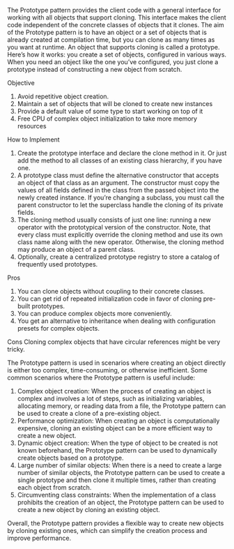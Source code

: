 The Prototype pattern provides the client code with a general interface for working with all objects that support cloning. This interface makes the
client code independent of the concrete classes of objects that it clones. The aim of the Prototype pattern is to have an object or a set of objects
that is already created at compilation time, but you can clone as many times as you want at runtime. An object that supports cloning is called a
prototype. Here’s how it works: you create a set of objects, configured in various ways. When you need an object like the one you’ve configured, you
just clone a prototype instead of constructing a new object from scratch.

Objective

1. Avoid repetitive object creation.
2. Maintain a set of objects that will be cloned to create new instances
3. Provide a default value of some type to start working on top of it
4. Free CPU of complex object initialization to take more memory resources

How to Implement

1. Create the prototype interface and declare the clone method in it. Or just add the method to all classes of an existing class hierarchy, if you
   have one.
2. A prototype class must define the alternative constructor that accepts an object of that class as an argument. The constructor must copy the values
   of all fields defined in the class from the passed object into the newly created instance. If you’re changing a subclass, you must call the parent
   constructor to let the superclass handle the cloning of its private fields.
3. The cloning method usually consists of just one line: running a new operator with the prototypical version of the constructor. Note, that every
   class must explicitly override the cloning method and use its own class name along with the new operator. Otherwise, the cloning method may produce
   an object of a parent class.
4. Optionally, create a centralized prototype registry to store a catalog of frequently used prototypes.

Pros

1. You can clone objects without coupling to their concrete classes.
2. You can get rid of repeated initialization code in favor of cloning pre-built prototypes.
3. You can produce complex objects more conveniently.
4. You get an alternative to inheritance when dealing with configuration presets for complex objects.

Cons Cloning complex objects that have circular references might be very tricky.

The Prototype pattern is used in scenarios where creating an object directly is either too complex, time-consuming, or otherwise inefficient. Some
common scenarios where the Prototype pattern is useful include:

1. Complex object creation: When the process of creating an object is complex and involves a lot of steps, such as initializing variables, allocating
   memory, or reading data from a file, the Prototype pattern can be used to create a clone of a pre-existing object.
2. Performance optimization: When creating an object is computationally expensive, cloning an existing object can be a more efficient way to create a
   new object.
3. Dynamic object creation: When the type of object to be created is not known beforehand, the Prototype pattern can be used to dynamically create
   objects based on a prototype.
4. Large number of similar objects: When there is a need to create a large number of similar objects, the Prototype pattern can be used to create a
   single prototype and then clone it multiple times, rather than creating each object from scratch.
5. Circumventing class constraints: When the implementation of a class prohibits the creation of an object, the Prototype pattern can be used to
   create a new object by cloning an existing object.

Overall, the Prototype pattern provides a flexible way to create new objects by cloning existing ones, which can simplify the creation process and
improve performance.
